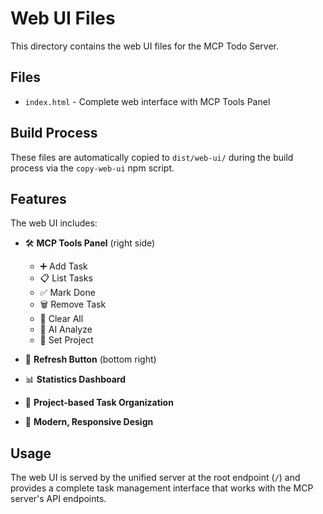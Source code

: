 # Web UI Files

This directory contains the web UI files for the MCP Todo Server.

## Files

- `index.html` - Complete web interface with MCP Tools Panel

## Build Process

These files are automatically copied to `dist/web-ui/` during the build process via the `copy-web-ui` npm script.

## Features

The web UI includes:

- 🛠️ **MCP Tools Panel** (right side)
  - ➕ Add Task
  - 📋 List Tasks
  - ✅ Mark Done
  - 🗑️ Remove Task
  - 🧹 Clear All
  - 🤖 AI Analyze
  - 📁 Set Project

- 🔄 **Refresh Button** (bottom right)
- 📊 **Statistics Dashboard**
- 📁 **Project-based Task Organization**
- 🎨 **Modern, Responsive Design**

## Usage

The web UI is served by the unified server at the root endpoint (`/`) and provides a complete task management interface that works with the MCP server's API endpoints.
